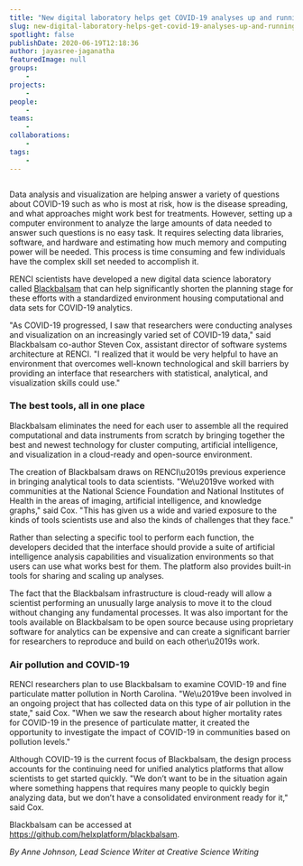 ```yaml
---
title: "New digital laboratory helps get COVID-19 analyses up and running quickly"
slug: new-digital-laboratory-helps-get-covid-19-analyses-up-and-running-quickly
spotlight: false
publishDate: 2020-06-19T12:18:36
author: jayasree-jaganatha
featuredImage: null
groups:
    - 
projects:
    - 
people:
    - 
teams: 
    - 
collaborations:
    - 
tags:
    - 
---
```


<figure class="wp-block-image size-large"><img src="https://renci.org/wp-content/uploads/2020/06/BB-Blog-04-1024x512.png" alt="" class="wp-image-18658" srcset="https://renci.org/wp-content/uploads/2020/06/BB-Blog-04-1024x512.png 1024w, https://renci.org/wp-content/uploads/2020/06/BB-Blog-04-300x150.png 300w, https://renci.org/wp-content/uploads/2020/06/BB-Blog-04-768x384.png 768w, https://renci.org/wp-content/uploads/2020/06/BB-Blog-04-640x320.png 640w" sizes="(max-width: 1024px) 100vw, 1024px" /></figure>



<p>Data analysis and visualization are helping answer a variety of questions about COVID-19 such as who is most at risk, how is the disease spreading, and what approaches might work best for treatments. However, setting up a computer environment to analyze the large amounts of data needed to answer such questions is no easy task. It requires selecting data libraries, software, and hardware and estimating how much memory and computing power will be needed. This process is time consuming and few individuals have the complex skill set needed to accomplish it.</p>



<p>RENCI scientists have developed a new digital data science laboratory called <a href="https://github.com/stevencox/blackbalsam">Blackbalsam</a> that can help significantly shorten the planning stage for these efforts with a standardized environment housing computational and data sets for COVID-19 analytics. &nbsp;</p>



<p>"As COVID-19 progressed, I saw that researchers were conducting analyses and visualization on an increasingly varied set of COVID-19 data," said Blackbalsam co-author Steven Cox, assistant director of software systems architecture at RENCI. "I realized that it would be very helpful to have an environment that overcomes well-known technological and skill barriers by providing an interface that researchers with statistical, analytical, and visualization skills could use."</p>



<!--more-->



<h3>The best tools, all in one place</h3>



<p>Blackbalsam eliminates the need for each user to assemble all the required computational and data instruments from scratch by bringing together the best and newest technology for cluster computing, artificial intelligence, and visualization in a cloud-ready and open-source environment.</p>



<p>The creation of Blackbalsam draws on RENCI\u2019s previous experience in bringing analytical tools to data scientists. "We\u2019ve worked with communities at the National Science Foundation and National Institutes of Health in the areas of imaging, artificial intelligence, and knowledge graphs," said Cox. "This has given us a wide and varied exposure to the kinds of tools scientists use and also the kinds of challenges that they face."</p>



<p>Rather than selecting a specific tool to perform each function, the developers decided that the interface should provide a suite of artificial intelligence analysis capabilities and visualization environments so that users can use what works best for them. The platform also provides built-in tools for sharing and scaling up analyses.</p>



<p>The fact that the Blackbalsam infrastructure is cloud-ready will allow a scientist performing an unusually large analysis to move it to the cloud without changing any fundamental processes. It was also important for the tools available on Blackbalsam to be open source because using proprietary software for analytics can be expensive and can create a significant barrier for researchers to reproduce and build on each other\u2019s work.</p>



<h3>Air pollution and COVID-19</h3>



<p>RENCI researchers plan to use Blackbalsam to examine COVID-19 and fine particulate matter pollution in North Carolina. "We\u2019ve been involved in an ongoing project that has collected data on this type of air pollution in the state," said Cox. "When we saw the research about higher mortality rates for COVID-19 in the presence of particulate matter, it created the opportunity to investigate the impact of COVID-19 in communities based on pollution levels."</p>



<p>Although COVID-19 is the current focus of Blackbalsam, the design process accounts for the continuing need for unified analytics platforms that allow scientists to get started quickly. "We don&#8217;t want to be in the situation again where something happens that requires many people to quickly begin analyzing data, but we don&#8217;t have a consolidated environment ready for it," said Cox.</p>



<p>Blackbalsam can be accessed at <a href="https://github.com/helxplatform/blackbalsam">https://github.com/helxplatform/blackbalsam</a>.</p>



<p class="has-text-align-right"><em>By Anne Johnson, Lead Science Writer at Creative Science Writing</em></p>



<p></p>

